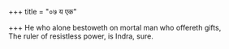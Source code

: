 +++
title = "०७ य एक"

+++
He who alone bestoweth on mortal man who offereth gifts,  
     The ruler of resistless power, is Indra, sure.